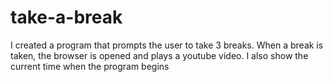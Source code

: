 # take-a-break
I created a program that prompts the user to take 3 breaks.  When a break is taken, the browser is opened and plays a youtube video.  I also show the current time when the program begins
